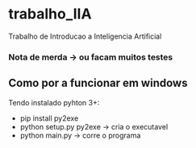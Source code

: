 # trabalho_IIA
Trabalho de Introducao a Inteligencia Artificial

### Nota de merda -> ou facam muitos testes


## Como por a funcionar em windows
Tendo instalado pyhton 3+:
- pip install py2exe
- python setup.py py2exe        -> cria o executavel
- python main.py                -> corre o programa
